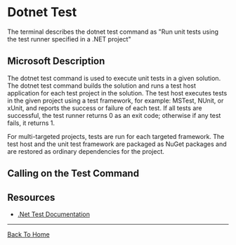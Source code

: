# Dotnet Test

The terminal describes the dotnet test command as "Run unit tests using the test runner specified in a .NET project"

## Microsoft Description

The dotnet test command is used to execute unit tests in a given solution. The dotnet test command builds the solution and runs a test host application for each test project in the solution. The test host executes tests in the given project using a test framework, for example: MSTest, NUnit, or xUnit, and reports the success or failure of each test. If all tests are successful, the test runner returns 0 as an exit code; otherwise if any test fails, it returns 1.

For multi-targeted projects, tests are run for each targeted framework. The test host and the unit test framework are packaged as NuGet packages and are restored as ordinary dependencies for the project.

## Calling on the Test Command



## Resources

- [.Net Test Documentation](https://docs.microsoft.com/en-us/dotnet/core/tools/dotnet-test)

---

[Back To Home](../readme.md)